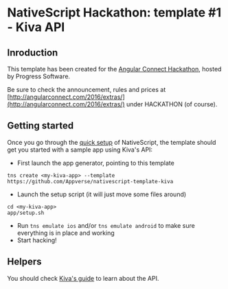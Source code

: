 # NativeScript Hackathon: template #1 - Kiva API

## Inroduction
This template has been created for the [Angular Connect Hackathon](http://angularconnect.com/2016/extras/), hosted by Progress Software.

Be sure to check the announcement, rules and prices at [http://angularconnect.com/2016/extras/](http://angularconnect.com/2016/extras/) under HACKATHON (of course).

## Getting started

Once you go through the [quick setup](http://docs.nativescript.org/angular/start/quick-setup.html) of NativeScript, the template should get you started with a sample app using Kiva's API:

- First launch the app generator, pointing to this template
```
tns create <my-kiva-app> --template https://github.com/Appverse/nativescript-template-kiva
```
- Launch the setup script (it will just move some files around)
```
cd <my-kiva-app>
app/setup.sh
```
- Run ```tns emulate ios``` and/or ```tns emulate android``` to make sure everything is in place and working
- Start hacking!

## Helpers
You should check [Kiva's guide](https://build.kiva.org/) to learn about the API.